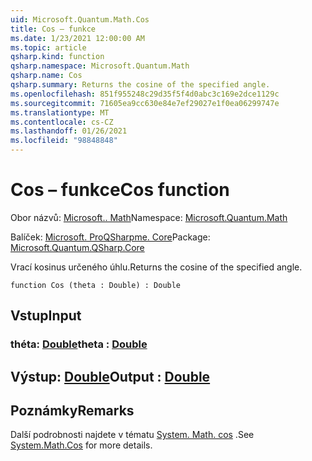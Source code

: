 ```yaml
---
uid: Microsoft.Quantum.Math.Cos
title: Cos – funkce
ms.date: 1/23/2021 12:00:00 AM
ms.topic: article
qsharp.kind: function
qsharp.namespace: Microsoft.Quantum.Math
qsharp.name: Cos
qsharp.summary: Returns the cosine of the specified angle.
ms.openlocfilehash: 851f955248c29d35f5f4d0abc3c169e2dce1129c
ms.sourcegitcommit: 71605ea9cc630e84e7ef29027e1f0ea06299747e
ms.translationtype: MT
ms.contentlocale: cs-CZ
ms.lasthandoff: 01/26/2021
ms.locfileid: "98848848"
---
```

# <a name="cos-function"></a><span data-ttu-id="17fa8-102">Cos – funkce</span><span class="sxs-lookup"><span data-stu-id="17fa8-102">Cos function</span></span>

<span data-ttu-id="17fa8-103">Obor názvů: [Microsoft.. Math](xref:Microsoft.Quantum.Math)</span><span class="sxs-lookup"><span data-stu-id="17fa8-103">Namespace: [Microsoft.Quantum.Math](xref:Microsoft.Quantum.Math)</span></span>

<span data-ttu-id="17fa8-104">Balíček: [Microsoft. ProQSharpme. Core](https://nuget.org/packages/Microsoft.Quantum.QSharp.Core)</span><span class="sxs-lookup"><span data-stu-id="17fa8-104">Package: [Microsoft.Quantum.QSharp.Core](https://nuget.org/packages/Microsoft.Quantum.QSharp.Core)</span></span>


<span data-ttu-id="17fa8-105">Vrací kosinus určeného úhlu.</span><span class="sxs-lookup"><span data-stu-id="17fa8-105">Returns the cosine of the specified angle.</span></span>

```qsharp
function Cos (theta : Double) : Double
```


## <a name="input"></a><span data-ttu-id="17fa8-106">Vstup</span><span class="sxs-lookup"><span data-stu-id="17fa8-106">Input</span></span>

### <a name="theta--double"></a><span data-ttu-id="17fa8-107">théta: [Double](xref:microsoft.quantum.lang-ref.double)</span><span class="sxs-lookup"><span data-stu-id="17fa8-107">theta : [Double](xref:microsoft.quantum.lang-ref.double)</span></span>





## <a name="output--double"></a><span data-ttu-id="17fa8-108">Výstup: [Double](xref:microsoft.quantum.lang-ref.double)</span><span class="sxs-lookup"><span data-stu-id="17fa8-108">Output : [Double](xref:microsoft.quantum.lang-ref.double)</span></span>



## <a name="remarks"></a><span data-ttu-id="17fa8-109">Poznámky</span><span class="sxs-lookup"><span data-stu-id="17fa8-109">Remarks</span></span>

<span data-ttu-id="17fa8-110">Další podrobnosti najdete v tématu [System. Math. cos](https://docs.microsoft.com/dotnet/api/system.math.cos) .</span><span class="sxs-lookup"><span data-stu-id="17fa8-110">See [System.Math.Cos](https://docs.microsoft.com/dotnet/api/system.math.cos) for more details.</span></span>